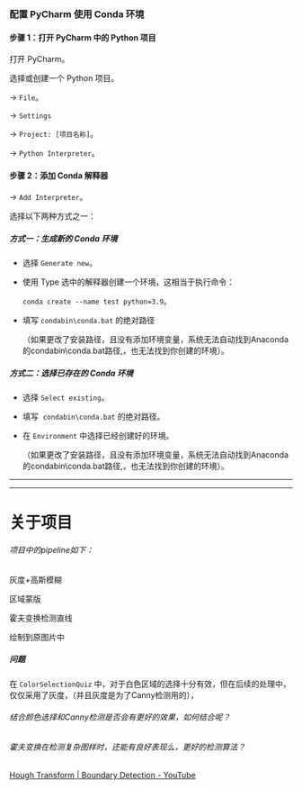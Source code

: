 

### 配置 PyCharm 使用 Conda 环境

#### 步骤 1：打开 PyCharm 中的 Python 项目

打开 PyCharm。

选择或创建一个 Python 项目。

-> `File`。

-> `Settings`

-> `Project: [项目名称]`。

-> `Python Interpreter`。

#### 步骤 2：添加 Conda 解释器

-> `Add Interpreter`。

选择以下两种方式之一：

##### 方式一：生成新的 Conda 环境

- 选择 `Generate new`。

- 使用 Type 选中的解释器创建一个环境，这相当于执行命令：
  
  `conda create --name test python=3.9`。

- 填写 `condabin\conda.bat` 的绝对路径
  
  （如果更改了安装路径，且没有添加环境变量，系统无法自动找到Anaconda的condabin\conda.bat路径,，也无法找到你创建的环境）。

##### 方式二：选择已存在的 Conda 环境

- 选择 `Select existing`。

- 填写  `condabin\conda.bat` 的绝对路径。

- 在 `Environment` 中选择已经创建好的环境。
  
  （如果更改了安装路径，且没有添加环境变量，系统无法自动找到Anaconda的condabin\conda.bat路径,，也无法找到你创建的环境）。

---
---
# 关于项目

###### 项目中的pipeline如下：

灰度+高斯模糊

区域蒙版

霍夫变换检测直线

绘制到原图片中

##### 问题

在 `ColorSelectionQuiz` 中，对于白色区域的选择十分有效，但在后续的处理中，仅仅采用了灰度，（并且灰度是为了Canny检测用的），

###### 结合颜色选择和Canny检测是否会有更好的效果，如何结合呢？

###### 霍夫变换在检测复杂图样时，还能有良好表现么，更好的检测算法？

[Hough Transform | Boundary Detection - YouTube](https://www.youtube.com/watch?v=XRBc_xkZREg&t=2s)